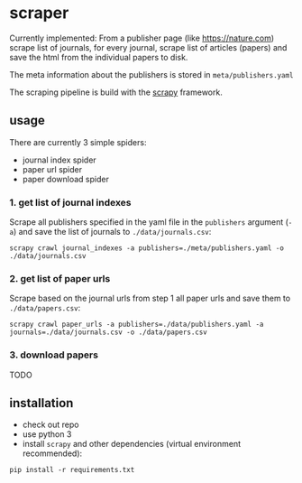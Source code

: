 # scraper

Currently implemented: From a publisher page (like https://nature.com) scrape
list of journals, for every journal, scrape list of articles (papers) and
save the html from the individual papers to disk.

The meta information about the publishers is stored in `meta/publishers.yaml`

The scraping pipeline is build with the [scrapy](https://scrapy.org/) framework.

## usage

There are currently 3 simple spiders:
- journal index spider
- paper url spider
- paper download spider

### 1. get list of journal indexes

Scrape all publishers specified in the yaml file in the `publishers` argument
(`-a`) and save the list of journals to `./data/journals.csv`:

    scrapy crawl journal_indexes -a publishers=./meta/publishers.yaml -o ./data/journals.csv

### 2. get list of paper urls

Scrape based on the journal urls from step 1 all paper urls and save them to
`./data/papers.csv`:

    scrapy crawl paper_urls -a publishers=./data/publishers.yaml -a journals=./data/journals.csv -o ./data/papers.csv

### 3. download papers

TODO

## installation

- check out repo
- use python 3
- install `scrapy` and other dependencies (virtual environment recommended):

`pip install -r requirements.txt`
